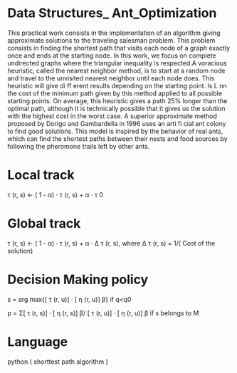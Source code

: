 # Data Structures_ Ant_Optimization

This practical work consists in the implementation of an algorithm giving approximate solutions to the traveling salesman problem. This problem consists in finding the shortest path that visits each node of a graph exactly once and ends at the starting node. In this work, we focus on complete undirected graphs where the triangular inequality is respected.A voracious heuristic, called the nearest neighbor method, is to start at a random node and travel to the unvisited nearest neighbor until each node does. This heuristic will give di ff erent results depending on the starting point. Is L nn the cost of the minimum path given by this method applied to all possible starting points.
On average, this heuristic gives a path 25% longer than the optimal path, although it is technically possible that it gives us the solution
with the highest cost in the worst case. A superior approximate method proposed by Dorigo and Gambardella in 1996 uses an arti fi cial ant colony to find good solutions. This
model is inspired by the behavior of real ants, which can find the shortest paths between their nests and food sources by following the
pheromone trails left by other ants.

# Local track
τ (r, s) ← ( 1 - α) · τ (r, s) + α · τ 0

# Global track
τ (r, s) ← ( 1 - α) · τ (r, s) + α · Δ τ (r, s), where Δ τ (r, s) = 1/( Cost of the solution)

# Decision Making policy 
s = arg max{[ τ (r, u)] · [ η (r, u)] β} if q<q0

p = Σ[ τ (r, s)] · [ η (r, s)] β/ [ τ (r, u)] · [ η (r, u)] β if s belongs to M

# Language 
python ( shorttest path algorithm )
